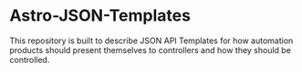 # Astro-JSON-Templates
This repository is built to describe JSON API Templates for how automation products should present themselves to controllers and how they should be controlled.
